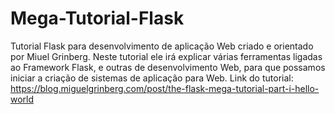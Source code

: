 # Mega-Tutorial-Flask
 Tutorial Flask para desenvolvimento de aplicação Web criado e orientado por Miuel Grinberg. Neste tutorial ele irá explicar várias ferramentas ligadas ao Framework Flask, e outras de desenvolvimento Web, para que possamos iniciar a criação de sistemas de aplicação para Web. Link do tutorial: https://blog.miguelgrinberg.com/post/the-flask-mega-tutorial-part-i-hello-world
